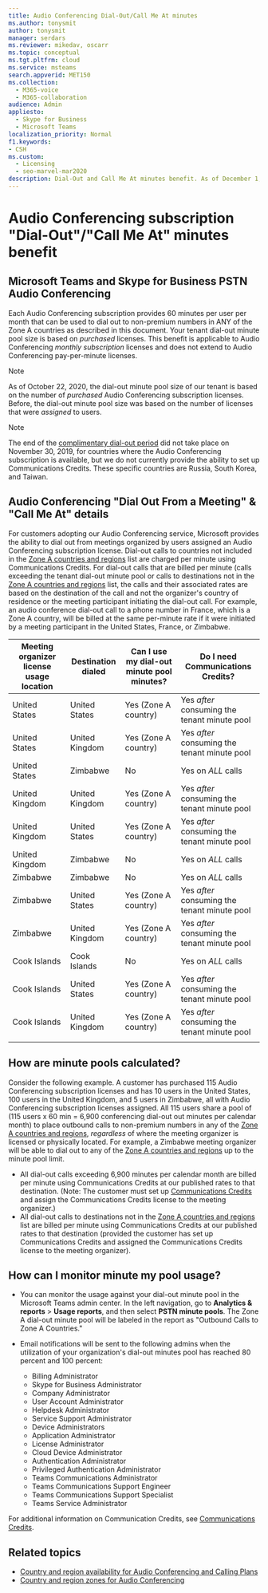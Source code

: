 ```yaml
---
title: Audio Conferencing Dial-Out/Call Me At minutes
ms.author: tonysmit
author: tonysmit
manager: serdars
ms.reviewer: mikedav, oscarr
ms.topic: conceptual
ms.tgt.pltfrm: cloud
ms.service: msteams
search.appverid: MET150
ms.collection: 
  - M365-voice
  - M365-collaboration
audience: Admin
appliesto: 
  - Skype for Business
  - Microsoft Teams
localization_priority: Normal
f1.keywords:
- CSH
ms.custom: 
  - Licensing
  - seo-marvel-mar2020
description: Dial-Out and Call Me At minutes benefit. As of December 1, 2019 each audio conferencing subscription provides 60 minutes per-user per-month to Zone A countries.
---
```


# Audio Conferencing subscription "Dial-Out"/"Call Me At" minutes benefit

## Microsoft Teams and Skype for Business PSTN Audio Conferencing

Each Audio Conferencing subscription provides 60 minutes per user per month that can be used to dial out to non-premium numbers in ANY of the Zone A countries as described in this document. Your tenant dial-out minute pool size is based on *purchased* licenses. This benefit is applicable to Audio Conferencing *monthly subscription* licenses and does not extend to Audio Conferencing pay-per-minute licenses. 

> [!NOTE]
> As of October 22, 2020, the dial-out minute pool size of our tenant is based on the number of *purchased* Audio Conferencing subscription licenses. Before, the dial-out minute pool size was based on the number of licenses that were *assigned* to users.


> [!NOTE]
> The end of the [complimentary dial-out period](complimentary-dial-out-period.md) did not take place on November 30, 2019, for countries where the Audio Conferencing subscription is available, but we do not currently provide the ability to set up Communications Credits. These specific countries are Russia, South Korea, and Taiwan.

## Audio Conferencing "Dial Out From a Meeting" & "Call Me At" details

For customers adopting our Audio Conferencing service, Microsoft provides the ability to dial out from meetings organized by users assigned an Audio Conferencing subscription license. Dial-out calls to countries not included in the [Zone A countries and regions](audio-conferencing-zones.md) list are charged per minute using Communications Credits. For dial-out calls that are billed per minute (calls exceeding the tenant dial-out minute pool or calls to destinations not in the [Zone A countries and regions](audio-conferencing-zones.md) list, the calls and their associated rates are based on the destination of the call and not the organizer's country of residence or the meeting participant initiating the dial-out call. For example, an audio conference dial-out call to a phone number in France, which is a Zone A country, will be billed at the same per-minute rate if it were initiated by a meeting participant in the United States, France, or Zimbabwe. 


|Meeting organizer license usage location |Destination dialed |Can I use my dial-out minute pool minutes?|Do I need Communications Credits?|
|---------|---------|---------|---------|
|United States |United States |Yes (Zone A country) |Yes *after* consuming the tenant minute pool         |
|United States |United Kingdom|Yes (Zone A country) |  Yes *after* consuming the tenant minute pool       |
|United States     |Zimbabwe|    No     |     Yes on *ALL* calls    |
|United Kingdom     |United Kingdom|Yes (Zone A country) |  Yes *after* consuming the tenant minute pool       |
|United Kingdom     |United States |Yes (Zone A country) |  Yes *after* consuming the tenant minute pool       |
|United Kingdom     |Zimbabwe|    No     |   Yes on *ALL* calls      |
|Zimbabwe     |Zimbabwe|    No     |    Yes on *ALL* calls     |
|Zimbabwe     |United States | Yes (Zone A country) | Yes *after* consuming the tenant minute pool        |
|Zimbabwe     |United Kingdom | Yes (Zone A country) | Yes *after* consuming the tenant minute pool        |
|Cook Islands     |Cook Islands |   No      |    Yes on *ALL* calls     |
|Cook Islands     |United States  | Yes (Zone A country) |  Yes *after* consuming the tenant minute pool       |
|Cook Islands     |United Kingdom | Yes (Zone A country) | Yes *after* consuming the tenant minute pool        |
|    |         |         |         |

## How are minute pools calculated?

Consider the following example. A customer has purchased 115 Audio Conferencing subscription licenses and has 10 users in the United States, 100 users in the United Kingdom, and 5 users in Zimbabwe, all with Audio Conferencing subscription licenses assigned. All 115 users share a pool of (115 users x 60 min = 6,900 conferencing dial-out out minutes per calendar month) to place outbound calls to non-premium numbers in any of the [Zone A countries and regions](audio-conferencing-zones.md), *regardless* of where the meeting organizer is licensed or physically located. For example, a Zimbabwe meeting organizer will be able to dial out to any of the [Zone A countries and regions](audio-conferencing-zones.md) up to the minute pool limit.

- All dial-out calls exceeding 6,900 minutes per calendar month are billed per minute using Communications Credits at our published rates to that destination. (Note: The customer must set up [Communications Credits](what-are-communications-credits.md) and assign the Communications Credits license to the meeting organizer.)
- All dial-out calls to destinations not in the [Zone A countries and regions](audio-conferencing-zones.md) list are billed per minute using Communications Credits at our published rates to that destination (provided the customer has set up Communications Credits and assigned the Communications Credits license to the meeting organizer).

## How can I monitor minute my pool usage?

- You can monitor the usage against your dial-out minute pool in the Microsoft Teams admin center. In the left navigation, go to **Analytics & reports** > **Usage reports**, and then select **PSTN minute pools**. The Zone A dial-out minute pool will be labeled in the report as "Outbound Calls to Zone A Countries."
- Email notifications will be sent to the following admins when the utilization of your organization's dial-out minutes pool has reached 80 percent and 100 percent:

  - Billing Administrator
  - Skype for Business Administrator
  - Company Administrator
  - User Account Administrator
  - Helpdesk Administrator
  - Service Support Administrator
  - Device Administrators
  - Application Administrator
  - License Administrator
  - Cloud Device Administrator
  - Authentication Administrator
  - Privileged Authentication Administrator
  - Teams Communications Administrator
  - Teams Communications Support Engineer
  - Teams Communications Support Specialist
  - Teams Service Administrator

For additional information on Communication Credits, see [Communications Credits](what-are-communications-credits.md).

## Related topics

- [Country and region availability for Audio Conferencing and Calling Plans](country-and-region-availability-for-audio-conferencing-and-calling-plans/country-and-region-availability-for-audio-conferencing-and-calling-plans.md)
- [Country and region zones for Audio Conferencing](audio-conferencing-zones.md)
